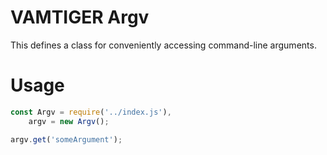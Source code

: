 # VAMTIGER Argv
This defines a class for conveniently accessing command-line arguments.

# Usage
```javascript
const Argv = require('../index.js'),
    argv = new Argv();

argv.get('someArgument');
```